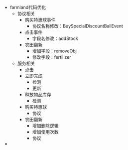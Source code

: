 - farmland代码优化
	- 协议相关
		- 购买特惠球事件
			- 协议名称修改：BuySpecialDiscountBallEvent
		- 点击事件
			- 字段名修改：addStock
		- 农田翻新
			- 增加字段：removeObj
			- 修改字段：fertilizer
	- 服务相关
		- 点击
		- 立即完成
			- 检测
			- 更新
		- 释放物品库存
			- 检测
		- 购买特惠球
			- 协议
		- 农田翻新
			- 增加删除逻辑
			- 增加使用次数
			- 协议
-